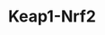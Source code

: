 ---
annotations:
- type: Pathway Ontology
  value: oxidative stress response pathway
- type: Pathway Ontology
  value: '"nuclear factor'
authors:
- MaintBot
- Egonw
- Jmelius
description: Based on [http://www.nature.com/nrc/journal/v3/n10/fig_tab/nrc1189_F4.html
  Surh, 2003, figure 4].
last-edited: 2019-09-17
organisms:
- Pan troglodytes
redirect_from:
- /index.php/Pathway:WP870
- /instance/WP870
schema-jsonld:
- '@context': https://schema.org/
  '@id': https://wikipathways.github.io/pathways/WP870.html
  '@type': Dataset
  creator:
    '@type': Organization
    name: WikiPathways
  description: Based on [http://www.nature.com/nrc/journal/v3/n10/fig_tab/nrc1189_F4.html
    Surh, 2003, figure 4].
  keywords:
  - MAPK8
  - NQO1
  - EPHB2
  - HMOX1
  - Caffeic acid phenethyl ester
  - GSTA2
  - PKC
  - CEBPB
  - MAF
  - 6-HITC
  - GCLC
  - KEAP1
  - Sulforaphane
  - PIK3CA
  - GCLM
  - AIMP2
  - NFE2L2
  - Curcumin
  license: CC0
  name: Keap1-Nrf2
seo: CreativeWork
title: Keap1-Nrf2
wpid: WP870
---